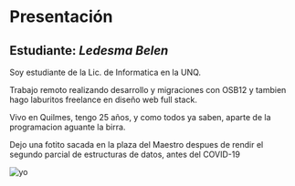# Presentación

## Estudiante: _Ledesma Belen_

Soy estudiante de la Lic. de Informatica en la UNQ. 

Trabajo remoto realizando desarrollo y  migraciones con OSB12 y tambien hago laburitos freelance en diseño web full stack.


Vivo en Quilmes, tengo 25 años, y como todos ya saben, aparte de la programacion aguante la birra.


Dejo una fotito sacada en la plaza del Maestro despues de rendir el segundo parcial de estructuras de datos, antes del COVID-19

![yo](https://user-images.githubusercontent.com/75099907/131417161-470c9df3-06fc-4d00-b6d5-2139af7526c8.jpeg)


